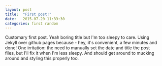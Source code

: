 ```yaml
---
layout: post
title:  "First post!"
date:   2015-07-20 11:33:30
categories: first random
---
```


Customary first post. Yeah boring title but I'm too sleepy to care. Using Jekyll over github pages because - hey, it's convenient, a few minutes and done! One irritation: the need to manually set the date and title the post files, but I'll fix it when I'm less sleepy. And should get around to mucking around and styling this properly too.